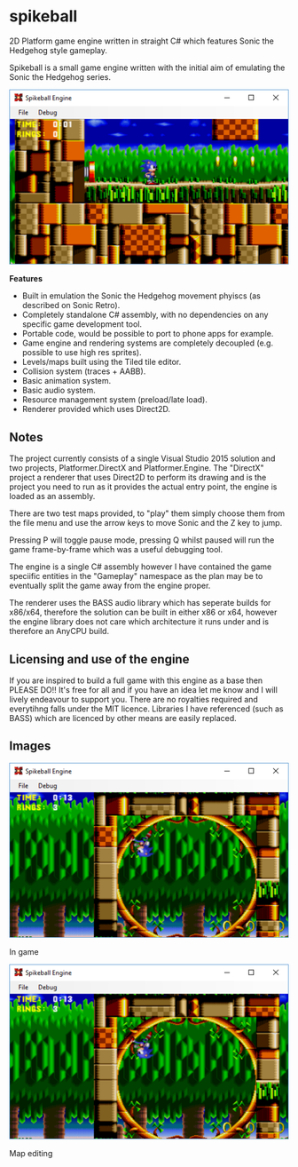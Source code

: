 # spikeball
2D Platform game engine written in straight C# which features Sonic the Hedgehog style gameplay.

Spikeball is a small game engine written with the initial aim of emulating the Sonic the Hedgehog series.

<img src="doc/img1.png" />

<b>Features</b>
<ul>
	<li>Built in emulation the Sonic the Hedgehog movement phyiscs (as described on Sonic Retro).</li>
	<li>Completely standalone C# assembly, with no dependencies on any specific game development tool.</li>
	<li>Portable code, would be possible to port to phone apps for example.</li>
	<li>Game engine and rendering systems are completely decoupled (e.g. possible to use high res sprites).</li>
	<li>Levels/maps built using the Tiled tile editor.</li>
	<li>Collision system (traces + AABB).</li>
	<li>Basic animation system.</li>
	<li>Basic audio system.</li>
	<li>Resource management system (preload/late load).</li>
	<li>Renderer provided which uses Direct2D.</li>
</ul>

<h2>Notes</h2>
<p>
The project currently consists of a single Visual Studio 2015 solution and two projects, Platformer.DirectX and Platformer.Engine.
The "DirectX" project a renderer that uses Direct2D to perform its drawing and is the project you need to run as it provides
the actual entry point, the engine is loaded as an assembly.
</p>
<p>
There are two test maps provided, to "play" them simply choose them from the file menu and use the arrow keys to move
Sonic and the Z key to jump.
</p>
<p>
Pressing P will toggle pause mode, pressing Q whilst paused will run the game frame-by-frame which was a useful debugging tool.
</p>
<p>
The engine is a single C# assembly however I have contained the game speciific entities in the "Gameplay" namespace as
the plan may be to eventually split the game away from the engine proper.
</p>
<p>
The renderer uses the BASS audio library which has seperate builds for x86/x64, therefore the solution can be built
in either x86 or x64, however the engine library does not care which architecture it runs under and is therefore an AnyCPU build.
</p>

<h2>Licensing and use of the engine</h2>
<p>
If you are inspired to build a full game with this engine as a base then PLEASE DO!! It's free for all and if you have
an idea let me know and I will lively endeavour to support you. There are no royalties required and everytihng falls under
the MIT licence. Libraries I have referenced (such as BASS) which are licenced by other means are easily replaced.
</p>

<h2>Images</h2>
<img src="doc/img2.png" />
<p>In game</p>

<img src="doc/img2.png" />
<p>Map editing</p>